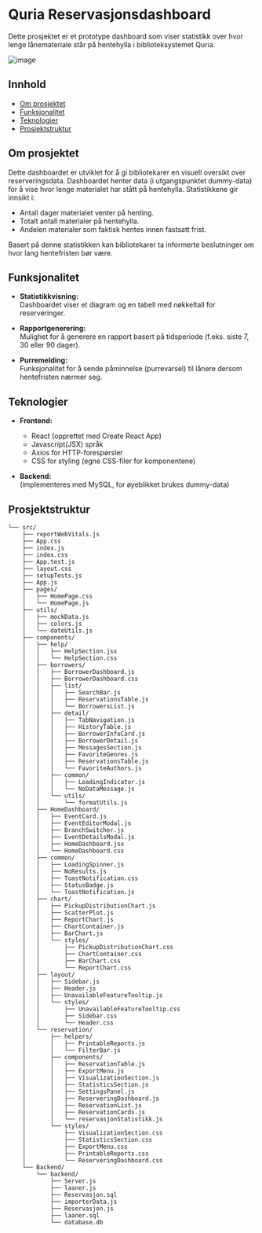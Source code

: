 # Quria Reservasjonsdashboard

Dette prosjektet er et prototype dashboard som viser statistikk over hvor lenge lånemateriale står på hentehylla i biblioteksystemet Quria. 

![image](https://github.com/user-attachments/assets/c37f9c19-af14-4d5e-8b20-34c5d3dc9a67)



## Innhold

- [Om prosjektet](#om-prosjektet)
- [Funksjonalitet](#funksjonalitet)
- [Teknologier](#teknologier)
- [Prosjektstruktur](#prosjektstruktur)

## Om prosjektet

Dette dashboardet er utviklet for å gi bibliotekarer en visuell oversikt over reserveringsdata. Dashboardet henter data (i utgangspunktet dummy-data) for å vise hvor lenge materialet har stått på hentehylla. Statistikkene gir innsikt i:

- Antall dager materialet venter på henting.
- Totalt antall materialer på hentehylla.
- Andelen materialer som faktisk hentes innen fastsatt frist.

Basert på denne statistikken kan bibliotekarer ta informerte beslutninger om hvor lang hentefristen bør være.

## Funksjonalitet

- **Statistikkvisning:**  
  Dashboardet viser et diagram og en tabell med nøkkeltall for reserveringer.
  
- **Rapportgenerering:**  
  Mulighet for å generere en rapport basert på tidsperiode (f.eks. siste 7, 30 eller 90 dager).
  
- **Purremelding:**  
  Funksjonalitet for å sende påminnelse (purrevarsel) til lånere dersom hentefristen nærmer seg.

## Teknologier

- **Frontend:**  
  - React (opprettet med Create React App)
  - Javascript(JSX) språk
  - Axios for HTTP-forespørsler
  - CSS for styling (egne CSS-filer for komponentene)

- **Backend:**  
  (implementeres med MySQL, for øyeblikket brukes dummy-data)

## Prosjektstruktur
```plaintext
└── src/
    ├── reportWebVitals.js
    ├── App.css
    ├── index.js
    ├── index.css
    ├── App.test.js
    ├── layout.css
    ├── setupTests.js
    ├── App.js
    ├── pages/
    │   ├── HomePage.css
    │   └── HomePage.js
    ├── utils/
    │   ├── mockData.js
    │   ├── colors.js
    │   └── dateUtils.js
    ├── components/
    │   ├── help/
    │   │   ├── HelpSection.jsx
    │   │   └── HelpSection.css
    │   ├── borrowers/
    │   │   ├── BorrowerDashboard.js
    │   │   ├── BorrowerDashboard.css
    │   │   ├── list/
    │   │   │   ├── SearchBar.js
    │   │   │   ├── ReservationsTable.js
    │   │   │   └── BorrowersList.js
    │   │   ├── detail/
    │   │   │   ├── TabNavigation.js
    │   │   │   ├── HistoryTable.js
    │   │   │   ├── BorrowerInfoCard.js
    │   │   │   ├── BorrowerDetail.js
    │   │   │   ├── MessagesSection.js
    │   │   │   ├── FavoriteGenres.js
    │   │   │   ├── ReservationsTable.js
    │   │   │   └── FavoriteAuthors.js
    │   │   ├── common/
    │   │   │   ├── LoadingIndicator.js
    │   │   │   └── NoDataMessage.js
    │   │   └── utils/
    │   │       └── formatUtils.js
    │   ├── HomeDashboard/
    │   │   ├── EventCard.js
    │   │   ├── EventEditorModal.js
    │   │   ├── BranchSwitcher.js
    │   │   ├── EventDetailsModal.js
    │   │   ├── HomeDashboard.jsx
    │   │   └── HomeDashboard.css
    │   ├── common/
    │   │   ├── LoadingSpinner.js
    │   │   ├── NoResults.js
    │   │   ├── ToastNotification.css
    │   │   ├── StatusBadge.js
    │   │   └── ToastNotification.js
    │   ├── chart/
    │   │   ├── PickupDistributionChart.js
    │   │   ├── ScatterPlot.js
    │   │   ├── ReportChart.js
    │   │   ├── ChartContainer.js
    │   │   ├── BarChart.js
    │   │   └── styles/
    │   │       ├── PickupDistributionChart.css
    │   │       ├── ChartContainer.css
    │   │       ├── BarChart.css
    │   │       └── ReportChart.css
    │   ├── layout/
    │   │   ├── Sidebar.js
    │   │   ├── Header.js
    │   │   ├── UnavailableFeatureTooltip.js
    │   │   └── styles/
    │   │       ├── UnavailableFeatureTooltip.css
    │   │       ├── Sidebar.css
    │   │       └── Header.css
    │   └── reservation/
    │       ├── helpers/
    │       │   ├── PrintableReports.js
    │       │   └── FilterBar.js
    │       ├── components/
    │       │   ├── ReservationTable.js
    │       │   ├── ExportMenu.js
    │       │   ├── VisualizationSection.js
    │       │   ├── StatisticsSection.js
    │       │   ├── SettingsPanel.js
    │       │   ├── ReserveringDashboard.js
    │       │   ├── ReservationList.js
    │       │   ├── ReservationCards.js
    │       │   └── reservasjonStatistikk.js
    │       └── styles/
    │           ├── VisualizationSection.css
    │           ├── StatisticsSection.css
    │           ├── ExportMenu.css
    │           ├── PrintableReports.css
    │           └── ReserveringDashboard.css
    └── Backend/
        └── backend/
            ├── Server.js
            ├── laaner.js
            ├── Reservasjon.sql
            ├── importerData.js
            ├── Reservasjon.js
            ├── laaner.sql
            └── database.db
